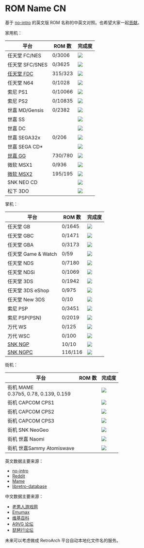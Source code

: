 # ROM Name CN

基于 [no-intro](https://datomatic.no-intro.org/) 的英文版 ROM 名称的中英文对照。也希望大家一起[贡献](./CONTRIBUTING.md)。

家用机：

平台 | ROM 数 | 完成度
---|---|---
任天堂 FC/NES | 0/3006 | ![](https://img.shields.io/badge/Working-0%25-yellow)
任天堂 SFC/SNES | 0/3625 | ![](https://img.shields.io/badge/Working-0%25-yellow)
[任天堂 FDC](./Nintendo%20-%20Family%20Computer%20Disk%20System.csv) | 315/323 | ![](https://img.shields.io/badge/Done-98%25-green)
任天堂 N64 | 0/1028 | ![](https://img.shields.io/badge/Working-0%25-yellow)
索尼 PS1 | 0/10066 | ![](https://img.shields.io/badge/Plan-0%25-red)
索尼 PS2 | 0/10835 | ![](https://img.shields.io/badge/Plan-0%25-red)
世嘉 MD/Gensis | 0/2382 | ![](https://img.shields.io/badge/Working-0%25-yellow)
世嘉 SS | | ![](https://img.shields.io/badge/Plan-0%25-red)
世嘉 DC | | ![](https://img.shields.io/badge/Plan-0%25-red)
世嘉 SEGA32x | 0/206 | ![](https://img.shields.io/badge/Working-0%25-yellow)
世嘉 SEGA CD* | | ![](https://img.shields.io/badge/Plan-0%25-red)
[世嘉 GG](./Sega%20-%20Game%20Gear.csv) | 730/780 | ![](https://img.shields.io/badge/Done-94%25-green)
微软 MSX1 | 0/936 | ![](https://img.shields.io/badge/Working-0%25-yellow)
[微软 MSX2](./Microsoft%20-%20MSX2.csv) | 195/195 | ![](https://img.shields.io/badge/Done-100%25-brightgreen)
SNK NEO CD | | ![](https://img.shields.io/badge/Plan-0%25-red)
松下 3DO | | ![](https://img.shields.io/badge/Plan-0%25-red)

掌机：

平台 | ROM 数 | 完成度
---|---|---
任天堂 GB | 0/1645 | ![](https://img.shields.io/badge/Working-0%25-yellow)
任天堂 GBC | 0/1471 | ![](https://img.shields.io/badge/Working-0%25-yellow)
任天堂 GBA | 0/3173 | ![](https://img.shields.io/badge/Working-0%25-yellow)
任天堂 Game & Watch | 0/59 | ![](https://img.shields.io/badge/Plan-0%25-red)
任天堂 NDS | 0/7180 | ![](https://img.shields.io/badge/Working-0%25-yellow)
任天堂 NDSi | 0/1069 | ![](https://img.shields.io/badge/Working-0%25-yellow)
任天堂 3DS | 0/1942 | ![](https://img.shields.io/badge/Working-0%25-yellow)
任天堂 3DS eShop | 0/975 | ![](https://img.shields.io/badge/Working-0%25-yellow)
任天堂 New 3DS | 0/10 | ![](https://img.shields.io/badge/Working-0%25-yellow)
索尼 PSP | 0/3451 | ![](https://img.shields.io/badge/Working-0%25-yellow)
索尼 PSP(PSN) | 0/2019 | ![](https://img.shields.io/badge/Working-0%25-yellow)
万代 WS | 0/125 | ![](https://img.shields.io/badge/Working-0%25-yellow)
万代 WSC | 0/100 | ![](https://img.shields.io/badge/Working-0%25-yellow)
[SNK NGP](./SNK%20-%20Neo%20Geo%20Pocket.csv) | 10/10 | ![](https://img.shields.io/badge/Done-100%25-brightgreen)
[SNK NGPC](./SNK%20-%20Neo%20Geo%20Pocket%20Color.csv) | 116/116 | ![](https://img.shields.io/badge/Done-100%25-brightgreen)

街机：

平台 | ROM 数 | 完成度
---|---|---
街机 MAME<br/>0.37b5, 0.78, 0.139, 0.159 | | ![](https://img.shields.io/badge/Plan-0%25-red)
街机 CAPCOM CPS1 | | ![](https://img.shields.io/badge/Working-0%25-yellow)
街机 CAPCOM CPS2 | | ![](https://img.shields.io/badge/Working-0%25-yellow)
街机 CAPCOM CPS3 | | ![](https://img.shields.io/badge/Working-0%25-yellow)
街机 SNK NeoGeo | | ![](https://img.shields.io/badge/Working-0%25-yellow)
街机 世嘉 Naomi | | ![](https://img.shields.io/badge/Working-0%25-yellow)
街机 世嘉Sammy Atomiswave | | ![](https://img.shields.io/badge/Working-0%25-yellow)

英文数据主要来源：

- [no-intro](https://datomatic.no-intro.org/)
- [Reddit](https://www.reddit.com/r/Roms/)
- [Mame](https://github.com/retropie/retropie-setup/wiki/MAME)
- [libretro-database](https://github.com/libretro/libretro-database)

中文数据主要来源：

- [老男人游戏网](https://www.oldmanemu.net/)
- [Emumax](http://www.emumax.com/roms)
- [维基百科](https://zh.wikipedia.org/wiki/%E7%94%B5%E5%AD%90%E6%B8%B8%E6%88%8F)
- [A9VG 论坛](https://bbs.a9vg.com/)
- [琵琶行论坛](https://www.ppxclub.com/)

未来可以考虑做成 RetroArch 平台自动本地化文件名的服务。
